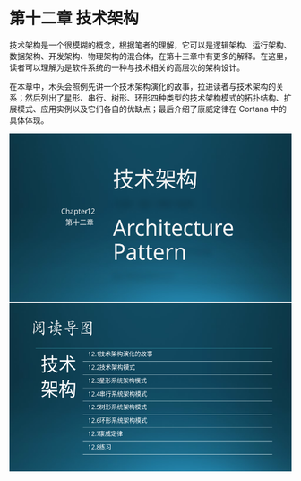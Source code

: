 
# 第十二章 技术架构


技术架构是一个很模糊的概念，根据笔者的理解，它可以是逻辑架构、运行架构、数据架构、开发架构、物理架构的混合体，在第十三章中有更多的解释。在这里，读者可以理解为是软件系统的一种与技术相关的高层次的架构设计。

在本章中，木头会照例先讲一个技术架构演化的故事，拉进读者与技术架构的关系；然后列出了星形、串行、树形、环形四种类型的技术架构模式的拓扑结构、扩展模式、应用实例以及它们各自的优缺点；最后介绍了康威定律在 Cortana 中的具体体现。

<img src="img/Slide1.SVG" height=300/>

<img src="img/Slide2.SVG" height=300/>


